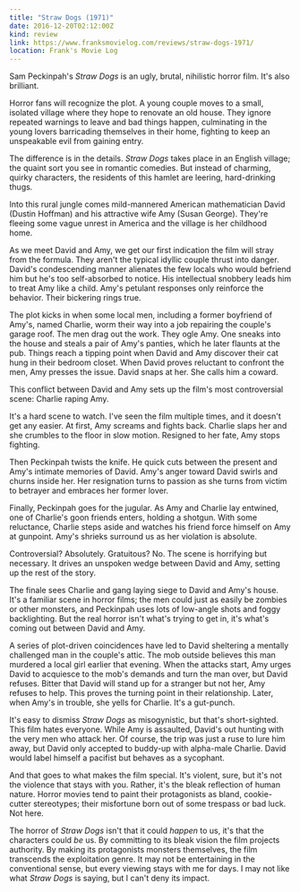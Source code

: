 ```yaml
---
title: "Straw Dogs (1971)"
date: 2016-12-20T02:12:00Z
kind: review
link: https://www.franksmovielog.com/reviews/straw-dogs-1971/
location: Frank's Movie Log
---
```


Sam Peckinpah's _Straw Dogs_ is an ugly, brutal, nihilistic horror film. It's also brilliant.

Horror fans will recognize the plot. A young couple moves to a small, isolated village where they hope to renovate an old house. They ignore repeated warnings to leave and bad things happen, culminating in the young lovers barricading themselves in their home, fighting to keep an unspeakable evil from gaining entry.

The difference is in the details. _Straw Dogs_ takes place in an English village; the quaint sort you see in romantic comedies. But instead of charming, quirky characters, the residents of this hamlet are leering, hard-drinking thugs.

Into this rural jungle comes mild-mannered American mathematician David (Dustin Hoffman) and his attractive wife Amy (Susan George). They're fleeing some vague unrest in America and the village is her childhood home.

As we meet David and Amy, we get our first indication the film will stray from the formula. They aren't the typical idyllic couple thrust into danger. David's condescending manner alienates the few locals who would befriend him but he's too self-absorbed to notice. His intellectual snobbery leads him to treat Amy like a child. Amy's petulant responses only reinforce the behavior. Their bickering rings true.

The plot kicks in when some local men, including a former boyfriend of Amy's, named Charlie, worm their way into a job repairing the couple's garage roof. The men drag out the work. They ogle Amy. One sneaks into the house and steals a pair of Amy's panties, which he later flaunts at the pub. Things reach a tipping point when David and Amy discover their cat hung in their bedroom closet. When David proves reluctant to confront the men, Amy presses the issue. David snaps at her. She calls him a coward.

This conflict between David and Amy sets up the film's most controversial scene: Charlie raping Amy.

It's a hard scene to watch. I've seen the film multiple times, and it doesn't get any easier. At first, Amy screams and fights back. Charlie slaps her and she crumbles to the floor in slow motion. Resigned to her fate, Amy stops fighting.

Then Peckinpah twists the knife. He quick cuts between the present and Amy's intimate memories of David. Amy's anger toward David swirls and churns inside her. Her resignation turns to passion as she turns from victim to betrayer and embraces her former lover.

Finally, Peckinpah goes for the jugular. As Amy and Charlie lay entwined, one of Charlie's goon friends enters, holding a shotgun. With some reluctance, Charlie steps aside and watches his friend force himself on Amy at gunpoint. Amy's shrieks surround us as her violation is absolute.

Controversial? Absolutely. Gratuitous? No. The scene is horrifying but necessary. It drives an unspoken wedge between David and Amy, setting up the rest of the story.

The finale sees Charlie and gang laying siege to David and Amy's house. It's a familiar scene in horror films; the men could just as easily be zombies or other monsters, and Peckinpah uses lots of low-angle shots and foggy backlighting. But the real horror isn't what's trying to get in, it's what's coming out between David and Amy.

A series of plot-driven coincidences have led to David sheltering a mentally challenged man in the couple's attic. The mob outside believes this man murdered a local girl earlier that evening. When the attacks start, Amy urges David to acquiesce to the mob's demands and turn the man over, but David refuses. Bitter that David will stand up for a stranger but not her, Amy refuses to help. This proves the turning point in their relationship. Later, when Amy's in trouble, she yells for Charlie. It's a gut-punch.

It's easy to dismiss _Straw Dogs_ as misogynistic, but that's short-sighted. This film hates everyone. While Amy is assaulted, David's out hunting with the very men who attack her. Of course, the trip was just a ruse to lure him away, but David only accepted to buddy-up with alpha-male Charlie. David would label himself a pacifist but behaves as a sycophant.

And that goes to what makes the film special. It's violent, sure, but it's not the violence that stays with you. Rather, it's the bleak reflection of human nature. Horror movies tend to paint their protagonists as bland, cookie-cutter stereotypes; their misfortune born out of some trespass or bad luck. Not here.

The horror of _Straw Dogs_ isn't that it could _happen_ to us, it's that the characters could _be_ us. By committing to its bleak vision the film projects authority. By making its protagonists monsters themselves, the film transcends the exploitation genre. It may not be entertaining in the conventional sense, but every viewing stays with me for days. I may not like what _Straw Dogs_ is saying, but I can't deny its impact.